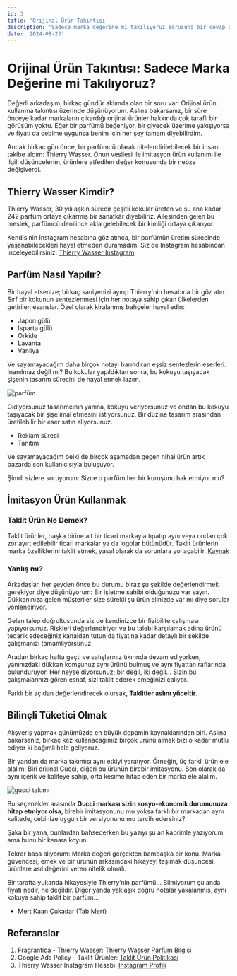 ```yaml
---
id: 3
title: 'Orijinal Ürün Takıntısı'
description: 'Sadece marka değerine mi takılıyoruz sorusuna bir cevap arıyorum'
date: '2024-08-23'
---
```


# Orijinal Ürün Takıntısı: Sadece Marka Değerine mi Takılıyoruz?

Değerli arkadaşım, birkaç gündür aklımda olan bir soru var: Orijinal ürün kullanma takıntısı üzerinde düşünüyorum. Aslına bakarsanız, bir süre önceye kadar markaların çıkardığı orijinal ürünler hakkında çok taraflı bir görüşüm yoktu. Eğer bir parfümü beğeniyor, bir giyecek üzerime yakışıyorsa ve fiyatı da cebime uygunsa benim için her şey tamam diyebilirdim.

Ancak birkaç gün önce, bir parfümcü olarak nitelendirilebilecek bir insanı takibe aldım: Thierry Wasser. Onun vesilesi ile imitasyon ürün kullanımı ile ilgili düşüncelerim, ürünlere atfedilen değer konusunda bir nebze değişiverdi.

## Thierry Wasser Kimdir?

Thierry Wasser, 30 yılı aşkın süredir çeşitli kokular üreten ve şu ana kadar 242 parfüm ortaya çıkarmış bir sanatkâr diyebiliriz. Ailesinden gelen bu meslek, parfümcü denilince akla gelebilecek bir kimliği ortaya çıkarıyor.

Kendisinin Instagram hesabına göz atınca, bir parfümün üretim sürecinde yaşanabilecekleri hayal etmeden duramadım. Siz de Instagram hesabından inceleyebilirsiniz: [Thierry Wasser Instagram](https://www.instagram.com/thierrywasser/)

## Parfüm Nasıl Yapılır?

Bir hayal etsenize; birkaç saniyenizi ayırıp Thierry'nin hesabına bir göz atın. Sırf bir kokunun sentezlenmesi için her notaya sahip çıkan ülkelerden getirilen esanslar. Özel olarak kiralanmış bahçeler hayal edin:

- Japon gülü
- Isparta gülü
- Orkide
- Lavanta
- Vanilya

Ve sayamayacağım daha birçok notayı barındıran eşsiz sentezlerin eserleri. İnanılmaz değil mi? Bu kokular yapıldıktan sonra, bu kokuyu taşıyacak şişenin tasarım sürecini de hayal etmek lazım.

![parfüm](https://images.pexels.com/photos/1961792/pexels-photo-1961792.jpeg)

Gidiyorsunuz tasarımcının yanına, kokuyu veriyorsunuz ve ondan bu kokuyu taşıyacak bir şişe imal etmesini istiyorsunuz. Bir düzine tasarım arasından üretilebilir bir eser satın alıyorsunuz.

- Reklam süreci
- Tanıtım

Ve sayamayacağım belki de birçok aşamadan geçen nihai ürün artık pazarda son kullanıcısıyla buluşuyor.

Şimdi sizlere soruyorum: Sizce o parfüm her bir kuruşunu hak etmiyor mu?

## İmitasyon Ürün Kullanmak

### Taklit Ürün Ne Demek?

Taklit ürünler, başka birine ait bir ticari markayla tıpatıp aynı veya ondan çok zor ayırt edilebilir ticari markalar ya da logolar bütünüdür. Taklit ürünlerin marka özelliklerini taklit etmek, yasal olarak da sorunlara yol açabilir. [Kaynak](https://support.google.com/adspolicy/answer/176017?hl=tr#:~:text=Taklit%20ürünlerde%2C%20başka%20birine%20ait,ürünün%20marka%20özelliklerini%20taklit%20eder.)

### Yanlış mı?

Arkadaşlar, her şeyden önce bu durumu biraz şu şekilde değerlendirmek gerekiyor diye düşünüyorum: Bir işletme sahibi olduğunuzu var sayın. Dükkanınıza gelen müşteriler size sürekli şu ürün elinizde var mı diye sorular yönlendiriyor.

Gelen talep doğrultusunda siz de kendinizce bir fizibilite çalışması yapıyorsunuz. Riskleri değerlendiriyor ve bu talebi karşılamak adına ürünü tedarik edeceğiniz kanaldan tutun da fiyatına kadar detaylı bir şekilde çalışmanızı tamamlıyorsunuz.

Aradan birkaç hafta geçti ve satışlarınız tıkırında devam ediyorken, yanınızdaki dükkan komşunuz aynı ürünü bulmuş ve aynı fiyattan raflarında bulunduruyor. Her neyse diyorsunuz; bir değil, iki değil… Sizin bu çalışmalarınızı gören esnaf, sizi taklit ederek emeğinizi çalıyor.

Farklı bir açıdan değerlendirecek olursak, __Taklitler aslını yüceltir__.

## Bilinçli Tüketici Olmak

Alışveriş yapmak günümüzde en büyük dopamin kaynaklarından biri. Aslına bakarsanız, birkaç kez kullanacağımız birçok ürünü almak bizi o kadar mutlu ediyor ki bağımlı hale geliyoruz.

Bir yandan da marka takıntısı aynı etkiyi yaratıyor. Örneğin, üç farklı ürün ele alalım: Biri orijinal Gucci, diğeri bu ürünün birebir imitasyonu. Son olarak da aynı içerik ve kaliteye sahip, orta kesime hitap eden bir marka ele alalım.

![gucci takımı](https://attic.sh/opt9godtv569c9ygr66h9mjegap9)

Bu seçenekler arasında __Gucci markası sizin sosyo-ekonomik durumunuza hitap etmiyor olsa__, birebir imitasyonunu mu yoksa farklı bir markadan aynı kalitede, cebinize uygun bir versiyonunu mu tercih edersiniz?

Şaka bir yana, bunlardan bahsederken bu yazıyı şu an kaprimle yazıyorum ama bunu bir kenara koyun.

Tekrar başa alıyorum: Marka değeri gerçekten bambaşka bir konu. Marka güvencesi, emek ve bir ürünün arkasındaki hikayeyi taşımak düşüncesi, ürünlere asıl değerini veren nitelik olmalı.

Bir tarafta yukarıda hikayesiyle Thierry’nin parfümü... Bilmiyorum şu anda fiyatı nedir, ne değildir. Diğer yanda yaklaşık doğru notalar yakalanmış, aynı kokuya sahip taklit bir parfüm...

- Mert Kaan Çukadar (Tab Mert)

## Referanslar
1. Fragrantica - Thierry Wasser: [Thierry Wasser Parfüm Bilgisi](https://www.fragrantica.com/noses/Thierry_Wasser.html)
2. Google Ads Policy - Taklit Ürünler: [Taklit Ürün Politikası](https://support.google.com/adspolicy/answer/176017?hl=tr#:~:text=Taklit%20ürünlerde%2C%20başka%20birine%20ait,ürünün%20marka%20özelliklerini%20taklit%20eder.)
3. Thierry Wasser Instagram Hesabı: [Instagram Profili](https://www.instagram.com/thierrywasser/)
